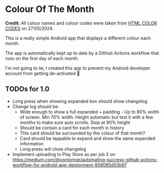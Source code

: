 # Colour Of The Month

**Credit:** All colour names and colour codes were taken from [HTML COLOR CODES](https://htmlcolorcodes.com/color-names/) on 27/05/2024.

This is a really simple Android app that displays a different colour each month.

The app is automatically kept up to date by a GitHub Actions workflow that runs on the first day of each month.

I'm not going to lie, I created this app to prevent my Android developer account from getting de-activated 🙂

## TODOs for 1.0

* Long press when showing expanded box should show changelog
* Change log should be:
  * Wide enough to show a full expanded + padding - Up to 80% width of screen. Min 70% width. Height automatic but test it with a few months to make sure auto scrolls. Stop at 90% height
  * Should be contain a card for each month in history
  * This card should be surrounded by the colour of that month?
  * Card should be tappable to expand and show the same expanded information
  * Long press will close changelog
* Implement uploading to Play Store as per job 2 on <https://medium.com/@vontonnie/automating-success-github-actions-workflow-for-android-app-deployment-908095d53b97>
